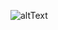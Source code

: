 ![altText](https://github.com/pedrocorrea2002/Gerador_apostas_loteria/blob/main/GeradorApostasLoteria.gif)
